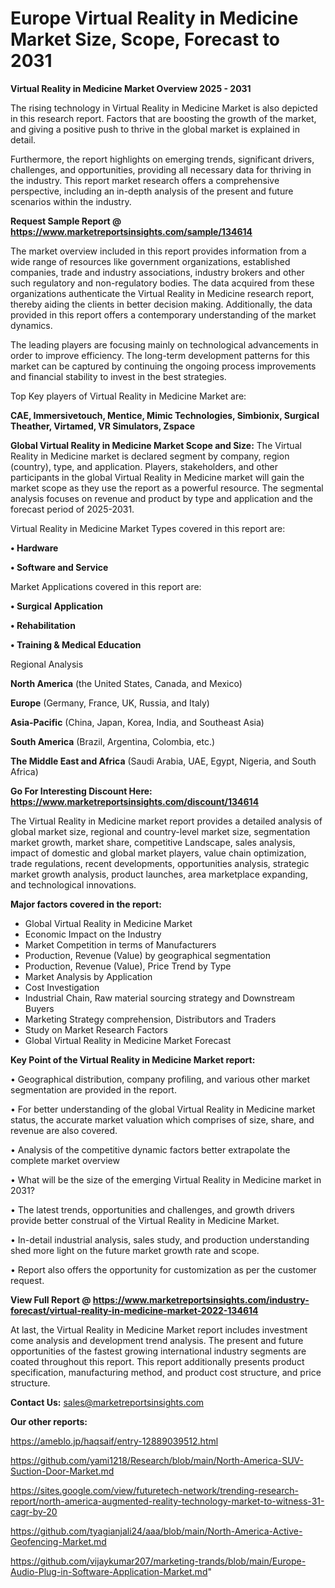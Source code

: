 # Europe Virtual Reality in Medicine Market Size, Scope, Forecast to 2031

<Strong> Virtual Reality in Medicine Market Overview 2025 - 2031</strong>

The rising technology in Virtual Reality in Medicine Market is also depicted in this research report. Factors that are boosting the growth of the market, and giving a positive push to thrive in the global market is explained in detail.

Furthermore, the report highlights on emerging trends, significant drivers, challenges, and opportunities, providing all necessary data for thriving in the industry. This report market research offers a comprehensive perspective, including an in-depth analysis of the present and future scenarios within the industry.

<strong>Request Sample Report @ <a href=https://www.marketreportsinsights.com/sample/134614>https://www.marketreportsinsights.com/sample/134614</a></strong>

The market overview included in this report provides information from a wide range of resources like government organizations, established companies, trade and industry associations, industry brokers and other such regulatory and non-regulatory bodies. The data acquired from these organizations authenticate the Virtual Reality in Medicine research report, thereby aiding the clients in better decision making. Additionally, the data provided in this report offers a contemporary understanding of the market dynamics.

The leading players are focusing mainly on technological advancements in order to improve efficiency. The long-term development patterns for this market can be captured by continuing the ongoing process improvements and financial stability to invest in the best strategies.

Top Key players of Virtual Reality in Medicine Market are:

<strong>CAE, Immersivetouch, Mentice, Mimic Technologies, Simbionix, Surgical Theather, Virtamed, VR Simulators, Zspace</strong>

<strong><b>Global Virtual Reality in Medicine Market Scope and Size:</b></strong>
The Virtual Reality in Medicine market is declared segment by company, region (country), type, and application. Players, stakeholders, and other participants in the global Virtual Reality in Medicine market will gain the market scope as they use the report as a powerful resource. The segmental analysis focuses on revenue and product by type and application and the forecast period of 2025-2031.

Virtual Reality in Medicine Market Types covered in this report are:

<strong>• Hardware

• Software and Service</strong>

Market Applications covered in this report are:

<strong>• Surgical Application

• Rehabilitation

• Training & Medical Education</strong> 

Regional Analysis

<strong>North America</strong> (the United States, Canada, and Mexico)

<strong>Europe</strong> (Germany, France, UK, Russia, and Italy)

<strong>Asia-Pacific</strong> (China, Japan, Korea, India, and Southeast Asia)

<strong>South America</strong> (Brazil, Argentina, Colombia, etc.)

<strong>The Middle East and Africa</strong> (Saudi Arabia, UAE, Egypt, Nigeria, and South Africa)

<strong>Go For Interesting Discount Here: <a href=https://www.marketreportsinsights.com/discount/134614>https://www.marketreportsinsights.com/discount/134614</a></strong>

The Virtual Reality in Medicine market report provides a detailed analysis of global market size, regional and country-level market size, segmentation market growth, market share, competitive Landscape, sales analysis, impact of domestic and global market players, value chain optimization, trade regulations, recent developments, opportunities analysis, strategic market growth analysis, product launches, area marketplace expanding, and technological innovations.

<strong><b>Major factors covered in the report:</b></strong>
<ul>
  <li>Global Virtual Reality in Medicine Market </li>
  <li>Economic Impact on the Industry</li>
  <li>Market Competition in terms of Manufacturers</li>
  <li>Production, Revenue (Value) by geographical segmentation</li>
  <li>Production, Revenue (Value), Price Trend by Type</li>
  <li>Market Analysis by Application</li>
  <li>Cost Investigation</li>
  <li>Industrial Chain, Raw material sourcing strategy and Downstream Buyers</li>
  <li>Marketing Strategy comprehension, Distributors and Traders</li>
  <li>Study on Market Research Factors</li>
  <li>Global Virtual Reality in Medicine Market Forecast</li>
</ul>

<strong><b>Key Point of the Virtual Reality in Medicine Market report:</b></strong>

• Geographical distribution, company profiling, and various other market segmentation are provided in the report.

• For better understanding of the global Virtual Reality in Medicine market status, the accurate market valuation which comprises of size, share, and revenue are also covered.

• Analysis of the competitive dynamic factors better extrapolate the complete market overview

• What will be the size of the emerging Virtual Reality in Medicine market in 2031?

• The latest trends, opportunities and challenges, and growth drivers provide better construal of the Virtual Reality in Medicine Market.

• In-detail industrial analysis, sales study, and production understanding shed more light on the future market growth rate and scope.

• Report also offers the opportunity for customization as per the customer request.

<strong><b>View Full Report @ <a href=https://www.marketreportsinsights.com/industry-forecast/virtual-reality-in-medicine-market-2022-134614>https://www.marketreportsinsights.com/industry-forecast/virtual-reality-in-medicine-market-2022-134614</a></b></strong>


At last, the Virtual Reality in Medicine Market report includes investment come analysis and development trend analysis. The present and future opportunities of the fastest growing international industry segments are coated throughout this report. This report additionally presents product specification, manufacturing method, and product cost structure, and price structure.

<strong>Contact Us:</strong>
sales@marketreportsinsights.com

<strong>Our other reports:</strong>

<a href=https://ameblo.jp/haqsaif/entry-12889039512.html>https://ameblo.jp/haqsaif/entry-12889039512.html</a>

<a href=https://github.com/yami1218/Research/blob/main/North-America-SUV-Suction-Door-Market.md>https://github.com/yami1218/Research/blob/main/North-America-SUV-Suction-Door-Market.md</a>

<a href=https://sites.google.com/view/futuretech-network/trending-research-report/north-america-augmented-reality-technology-market-to-witness-31-cagr-by-20>https://sites.google.com/view/futuretech-network/trending-research-report/north-america-augmented-reality-technology-market-to-witness-31-cagr-by-20</a>

<a href=https://github.com/tyagianjali24/aaa/blob/main/North-America-Active-Geofencing-Market.md>https://github.com/tyagianjali24/aaa/blob/main/North-America-Active-Geofencing-Market.md</a>

<a href=https://github.com/vijaykumar207/marketing-trands/blob/main/Europe-Audio-Plug-in-Software-Application-Market.md>https://github.com/vijaykumar207/marketing-trands/blob/main/Europe-Audio-Plug-in-Software-Application-Market.md</a>"
